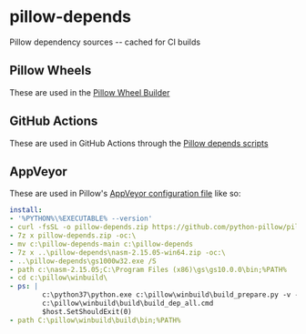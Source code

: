 pillow-depends
==============

Pillow dependency sources -- cached for CI builds

Pillow Wheels
-------------

These are used in the [Pillow Wheel Builder](https://github.com/python-pillow/pillow-wheels)

GitHub Actions
--------------

These are used in GitHub Actions through the [Pillow depends scripts](https://github.com/python-pillow/Pillow/tree/main/depends)

AppVeyor
--------

These are used in Pillow's [AppVeyor configuration file](https://github.com/python-pillow/Pillow/blob/main/.appveyor.yml#L21) like so:

```yaml
install:
- '%PYTHON%\%EXECUTABLE% --version'
- curl -fsSL -o pillow-depends.zip https://github.com/python-pillow/pillow-depends/archive/main.zip
- 7z x pillow-depends.zip -oc:\
- mv c:\pillow-depends-main c:\pillow-depends
- 7z x ..\pillow-depends\nasm-2.15.05-win64.zip -oc:\
- ..\pillow-depends\gs1000w32.exe /S
- path c:\nasm-2.15.05;C:\Program Files (x86)\gs\gs10.0.0\bin;%PATH%
- cd c:\pillow\winbuild\
- ps: |
        c:\python37\python.exe c:\pillow\winbuild\build_prepare.py -v --depends=C:\pillow-depends\
        c:\pillow\winbuild\build\build_dep_all.cmd
        $host.SetShouldExit(0)
- path C:\pillow\winbuild\build\bin;%PATH%
```

